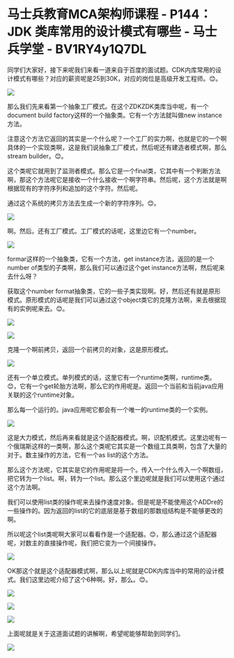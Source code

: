 # 马士兵教育MCA架构师课程 - P144：JDK 类库常用的设计模式有哪些 - 马士兵学堂 - BV1RY4y1Q7DL

同学们大家好，接下来呢我们来看一道来自于百度的面试题。CDK内库常用的设计模式有哪些？对应的薪资呢是25到30K，对应的岗位是高级开发工程师。😊。



![](img/b8cb3198c34f28a86979536f11723606_1.png)

那么我们先来看第一个抽象工厂模式。在这个ZDKZDK类库当中呢，有一个document build factory这样的一个抽象类。它有一个方法就叫做new instance方法。

注意这个方法它返回的其实是一个什么呢？一个工厂的实力啊，也就是它的一个啊具体的一个实现类啊，这是我们说抽象工厂模式，然后呢还有建造者模式啊，那么stream builder。😊。

这个类呢它就用到了监测者模式。那么它是一个final类，它其中有一个判断方法啊，那这个方法呢它是接收一个什么接收一个啊字符串。然后呢，这个方法就是啊根据现有的字符序列和追加的这个字符。然后呢。

通过这个系统的拷贝方法去生成一个新的字符序列。😊。

![](img/b8cb3198c34f28a86979536f11723606_3.png)

啊。然后。还有工厂模式。工厂模式的话呢，这里边它有一个number。

![](img/b8cb3198c34f28a86979536f11723606_5.png)

formar这样的一个抽象类，它有一个方法，get instance方法，返回的是一个number of类型的子类啊，那么我们可以通过这个get instance方法啊，然后呢来去什么呀？

获取这个number format抽象类，它的一些子类实现啊。好，然后还有就是原形模式。原形模式的话呢是我们可以通过这个object类它的克隆方法啊，来去根据现有的实例呢来去。😊。



![](img/b8cb3198c34f28a86979536f11723606_7.png)

![](img/b8cb3198c34f28a86979536f11723606_8.png)

克隆一个啊前拷贝，返回一个前拷贝的对象，这是原形模式。

![](img/b8cb3198c34f28a86979536f11723606_10.png)

还有一个单立模式。单列模式的话，这里它有一个runtime类啊，runtime类。😊，它有一个get轮胎方法啊，那么它的作用呢是。返回一个当前和当前java应用关联的这个runtime对象。

那么每一个运行的。java应用呢它都会有一个唯一的runtime类的一个实例。

![](img/b8cb3198c34f28a86979536f11723606_12.png)

这是大力模式，然后再来看就是这个适配器模式。啊，识配机模式。这里边呢有一个俄瑞斯这样的一类啊，那么这个类呢它其实是一个数组工具类啊，包含了大量的对于。数主操作的方法，它有一个as list的这个方法。

那么这个方法呢，它其实是它的作用呢是将一个。传入一个什么传入一个啊数组，把它转为一个list。啊，转为一个list。那么这个里边呢就是我们可以使用这个通过这个方法啊。

我们可以使用list类的操作呢来去操作速度对象。但是呢是不能使用这个ADDre的一些操作的。因为返回的list的它的底层是基于数组的那数组结构是不能够更改的啊。

所以呢这个list类呢啊大家可以看看作是一个适配器。😊，那么通过这个适配器呢，对数主的直接操作呢，我们把它变为一个间接操作。



![](img/b8cb3198c34f28a86979536f11723606_14.png)

OK那这个就是这个适配器模式啊，那么以上呢就是CDK内库当中的常用的设计模式。我们这里边呢介绍了这个6种啊。好，那么。😊。



![](img/b8cb3198c34f28a86979536f11723606_16.png)

![](img/b8cb3198c34f28a86979536f11723606_17.png)

![](img/b8cb3198c34f28a86979536f11723606_18.png)

上面呢就是关于这道面试题的讲解啊，希望呢能够帮助到同学们。

![](img/b8cb3198c34f28a86979536f11723606_20.png)